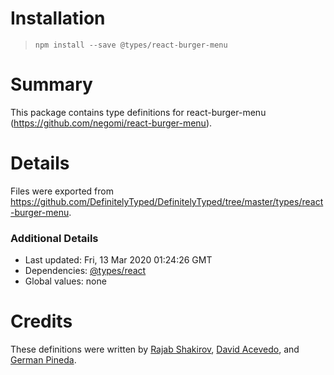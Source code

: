 # Installation
> `npm install --save @types/react-burger-menu`

# Summary
This package contains type definitions for react-burger-menu (https://github.com/negomi/react-burger-menu).

# Details
Files were exported from https://github.com/DefinitelyTyped/DefinitelyTyped/tree/master/types/react-burger-menu.

### Additional Details
 * Last updated: Fri, 13 Mar 2020 01:24:26 GMT
 * Dependencies: [@types/react](https://npmjs.com/package/@types/react)
 * Global values: none

# Credits
These definitions were written by [Rajab Shakirov](https://github.com/radziksh), [David Acevedo](https://github.com/dacevedo12), and [German Pineda](https://github.com/germanp173).
